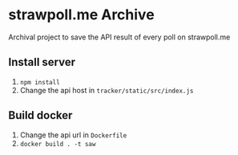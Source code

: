 # strawpoll.me Archive
Archival project to save the API result of every poll on strawpoll.me

## Install server
1. `npm install`
2. Change the api host in `tracker/static/src/index.js`

## Build docker
1. Change the api url in `Dockerfile`
2. `docker build . -t saw`